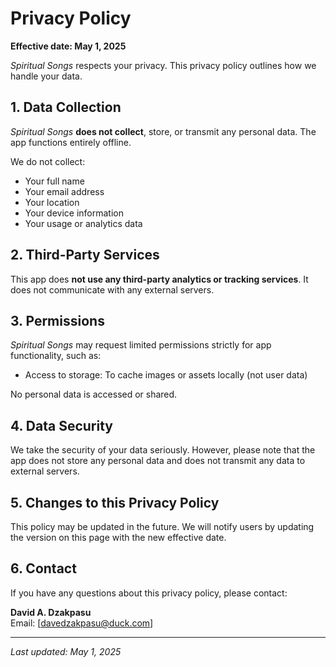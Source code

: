 # Privacy Policy

**Effective date: May 1, 2025**

_Spiritual Songs_ respects your privacy. This privacy policy outlines how we handle your data.

## 1. Data Collection

_Spiritual Songs_ **does not collect**, store, or transmit any personal data. The app functions entirely offline.

We do not collect:
- Your full name
- Your email address
- Your location
- Your device information
- Your usage or analytics data

## 2. Third-Party Services

This app does **not use any third-party analytics or tracking services**. It does not communicate with any external servers.

## 3. Permissions

_Spiritual Songs_ may request limited permissions strictly for app functionality, such as:
- Access to storage: To cache images or assets locally (not user data)

No personal data is accessed or shared.

## 4. Data Security

We take the security of your data seriously. However, please note that the app does not store any personal data and does not transmit any data to external servers.

## 5. Changes to this Privacy Policy

This policy may be updated in the future. We will notify users by updating the version on this page with the new effective date.

## 6. Contact

If you have any questions about this privacy policy, please contact:

**David A. Dzakpasu**  
Email: [davedzakpasu@duck.com]

---

_Last updated: May 1, 2025_
